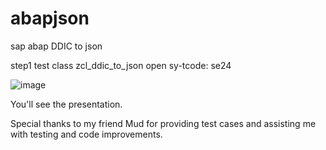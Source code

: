 # abapjson
sap abap DDIC to json


step1
test class zcl_ddic_to_json
open sy-tcode: se24 

![image](https://github.com/XW-bmw/abapjson/assets/29417134/9eb2d12d-a0c5-4d03-b8f9-bb0f127b73f2)



You'll see the presentation.


Special thanks to my friend Mud for providing test cases and assisting me with testing and code improvements.


